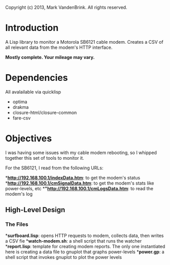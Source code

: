 Copyright (c) 2013, Mark VandenBrink. All rights reserved.

# Introduction

A Lisp library to monitor a Motorola SB6121 cable modem.  Creates a CSV
of all relevant data from the modem's HTTP interface.


**Mostly complete.  Your mileage may vary.**

# Dependencies

All avalailable via quicklisp

* optima
* drakma
* closure-html/closure-common
* fare-csv

# Objectives

I was having some issues with my cable modem rebooting, so I whipped together this set of tools to monitor it.

For the SB6121, I read from the following URLs:

*__http://192.168.100.1/indexData.htm__: to get the modem's status
*__http://192.168.100.1/cmSignalData.htm__: to get the modem's stats like power-levels, etc
*__"http://192.168.100.1/cmLogsData.htm__: to read the modem's log

## High-Level Design

### The Files

*__surfboard.lisp__: opens HTTP requests to modem, collects data, then writes a CSV fie
*__watch-modem.sh__: a shell script that runs the watcher
*__report.lisp__: template for creating modem reports.  The only one instantiated here is creating a data file to gnuplot that graphs power-levels
*__power.gp__: a shell script that invokes gnuplot to plot the power levels


